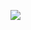 ![](https://www.planttext.com/api/plantuml/png/n5RDZjCm4BxxANoZbTfzW0YXxL9fLGbAeS3TTQQjsSGkjbCeFq_6WKVY5R0Tnpz9kgT5z50rCz_yVpFfdr-_RvKcKZTrXPxX9UmP1tn7-0FUNfI66Z6kGUu91RooubQAloFiFYMSX69wGZRaGez07mhS_PfXOogiJU4ShlXUo9fe9lWK_KI8LaGf_AzylfU4AqAjnZkUOrABXki2xoj1j9VfY7jp0kbSjRx3eqTAqMZ63-kcte4iy5PBy-HJfXA8XeauzKndUSnPugJpC2tw-UQ592M63d5IGo-3yUo2fww1Z_G2umFeXHDFfhd2bsSIMQHcqpWO6odbn_CVDpV9R56YcizV32hkJwp39CMFOaBuoDsDALpZBSWpev2orocyF7JoP8NZJ1FSMSHk9WnxKbyUvH6hcXmWZEaqSDORYHJrC60ocDIhDzqrh2gTt4djiC-2bRtgZ4teNLwXFe8p70yoQr4Wrmb9NRdv11n3KWdArEbqinf6svLnuJgYLrV66l49gCQl2JVe6Wo5baIJ7L4z3ZbOH7MWq2ApGo-FH1wWtKGreP8PSqQIVG-0LqnrAyOuqunKxDleFFv7rELTvd8qrfC42lZ8-hRWTV_CpV6PL0qChjOcugtxx30QzKTh56_QCB1DDDH7oj9IF2YJWeQf2yw1PhUvNSojDbzsL6q-_Y4Q1b6mWwz06mrl6v2NoMVxdRJq7QYcChkHU0YYT32jmOIAggbvOXzV1uzGs6_a5JMwRcXtgySMr6UFnUJ4oBkVwSUjGwzHqdQhYVsDRRNos3Mpw8kojFyiW9V0AGE5Tw2_072it6j9XRFXJyMrOWlyGS40dLok0jy3j-z_Y-gVjEGzQAPYad7tt-MERisZ_Hls5m00__y30000)
